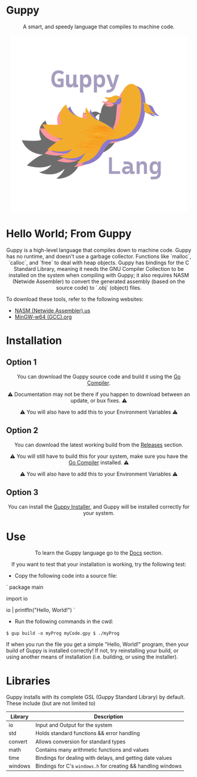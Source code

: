 # Guppy

<p align="center">A smart, and speedy language that compiles to machine code.</p>
<p align="center">
<img src="logo.png" alt="Guppy Lang Logo" width="480" height="480">
</p>

# Hello World; From Guppy

<p align="center">
Guppy is a high-level language that compiles down to machine code. Guppy has no 
runtime, and doesn't use a garbage collector. Functions like `malloc`, `calloc`,
and `free` to deal with heap objects. Guppy has bindings for the C Standard Library,
meaning it needs the GNU Compiler Collection to be installed on the system when compiling
with Guppy; it also requires NASM (Netwide Assembler) to convert the generated assembly 
(based on the source code) to `.obj` (object) files.

To download these tools, refer to the following websites:

* <a href="https://www.nasm.us/">NASM (Netwide Assembler).us</a>
* <a href="https://www.mingw-w64.org/">MinGW-w64 (GCC).org</a>

# Installation

## Option 1

<div align="center">
You can download the Guppy source code and build it using the
<a href="https://go.dev">Go Compiler</a>.

:warning: Documentation may not be there if you happen to download between an update, or bux fixes. :warning:

:warning: You will also have to add this to your Environment Variables :warning:
</div>  

## Option 2
<div align="center">
You can download the latest working build from the <a href="https://github.com/Kayyo321/Guppy/releases">Releases</a> section.

:warning: You will still have to build this for your system, make sure you have the <a href="https://go.dev">Go Compiler</a> installed. :warning:

:warning: You will also have to add this to your Environment Variables :warning:
</div>

## Option 3
<div align="center">
You can install the <a href="https://google.com">Guppy Installer</a>, and Guppy will be installed correctly for your system.
</div>

# Use

<div align="center">
To learn the Guppy language go to the <a href="https://google.com">Docs</a> section.

If you want to test that your installation is working, try the following test:
</div>

* Copy the following code into a source file:

`
package main

import io

io | printfln("Hello, World!")
`

* Run the following commands in the cwd:

`
$ gup build -o myProg myCode.gpy
$ ./myProg
`

If when you run the file you get a simple "Hello, World!" program, then your build of Guppy is installed correctly!
If not, try reinstalling your build, or using another means of installation (i.e. building, or using the installer).

# Libraries

Guppy installs with its complete GSL (Guppy Standard Library) by default.
These include (but are not limited to)

| Library | Description                                                   |
|---------|---------------------------------------------------------------|
| io      | Input and Output for the system                               |
| std     | Holds standard functions && error handling                    |
 | convert | Allows conversion for standard types                          | 
 | math    | Contains many arithmetic functions and values                 |
 | time    | Bindings for dealing with delays, and getting date values     |
 | windows | Bindings for C's `windows.h` for creating && handling windows |
